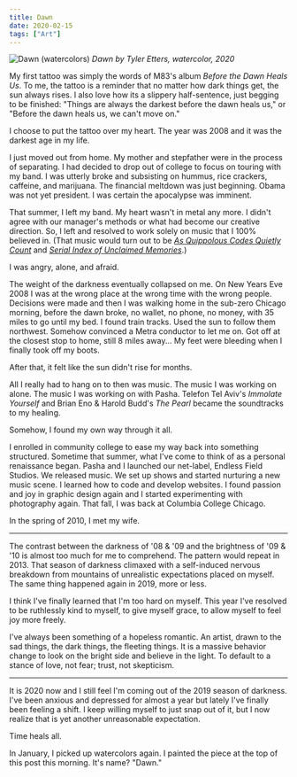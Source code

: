 ```yaml
---
title: Dawn
date: 2020-02-15
tags: ["Art"]
---
```


![Dawn (watercolors)](/rm_ation/images/dawn.jpg)
_Dawn by Tyler Etters, watercolor, 2020_

My first tattoo was simply the words of M83's album _Before the Dawn Heals Us_. To me, the tattoo is a reminder that no matter how dark things get, the sun always rises. I also love how its a slippery half-sentence, just begging to be finished: "Things are always the darkest before the dawn heals us," or "Before the dawn heals us, we can't move on."

I choose to put the tattoo over my heart. The year was 2008 and it was the darkest age in my life.

I just moved out from home. My mother and stepfather were in the process of separating. I had decided to drop out of college to focus on touring with my band. I was utterly broke and subsisting on hummus, rice crackers, caffeine, and marijuana. The financial meltdown was just beginning. Obama was not yet president. I was certain the apocalypse was imminent.

That summer, I left my band. My heart wasn't in metal any more. I didn't agree with our manager's methods or what had become our creative direction. So, I left and resolved to work solely on music that I 100% believed in. (That music would turn out to be _[As Quippolous Codes Quietly Count](https://connectednesslocus.bandcamp.com/album/as-quippolous-codes-quietly-count)_ and _[Serial Index of Unclaimed Memories](https://ecicefis.bandcamp.com/album/serial-index-of-unclaimed-memories-file-1)_.)

I was angry, alone, and afraid.

The weight of the darkness eventually collapsed on me. On New Years Eve 2008 I was at the wrong place at the wrong time with the wrong people. Decisions were made and then I was walking home in the sub-zero Chicago morning, before the dawn broke, no wallet, no phone, no money, with 35 miles to go until my bed. I found train tracks. Used the sun to follow them northwest. Somehow convinced a Metra conductor to let me on. Got off at the closest stop to home, still 8 miles away... My feet were bleeding when I finally took off my boots.

After that, it felt like the sun didn't rise for months.

All I really had to hang on to then was music. The music I was working on alone. The music I was working on with Pasha. Telefon Tel Aviv's _Immolate Yourself_ and Brian Eno & Harold Budd's _The Pearl_ became the soundtracks to my healing.

Somehow, I found my own way through it all.

I enrolled in community college to ease my way back into something structured. Sometime that summer, what I've come to think of as a personal renaissance began. Pasha and I launched our net-label, Endless Field Studios. We released music. We set up shows and started nurturing a new music scene. I learned how to code and develop websites. I found passion and joy in graphic design again and I started experimenting with photography again. That fall, I was back at Columbia College Chicago.

In the spring of 2010, I met my wife.

---

The contrast between the darkness of '08 & '09 and the brightness of '09 & '10 is almost too much for me to comprehend. The pattern would repeat in 2013. That season of darkness climaxed with a self-induced nervous breakdown from mountains of unrealistic expectations placed on myself. The same thing happened again in 2019, more or less.

I think I've finally learned that I'm too hard on myself. This year I've resolved to be ruthlessly kind to myself, to give myself grace, to allow myself to feel joy more freely.

I've always been something of a hopeless romantic. An artist, drawn to the sad things, the dark things, the fleeting things. It is a massive behavior change to look on the bright side and believe in the light. To default to a stance of love, not fear; trust, not skepticism.

---

It is 2020 now and I still feel I'm coming out of the 2019 season of darkness. I've been anxious and depressed for almost a year but lately I've finally been feeling a shift. I keep willing myself to just snap out of it, but I now realize that is yet another unreasonable expectation.

Time heals all.

In January, I picked up watercolors again. I painted the piece at the top of this post this morning. It's name? "Dawn."
